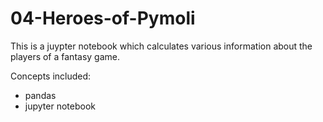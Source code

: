 # 04-Heroes-of-Pymoli
This is a juypter notebook which calculates various information about the players of a fantasy game. 

Concepts included:
* pandas
* jupyter notebook
